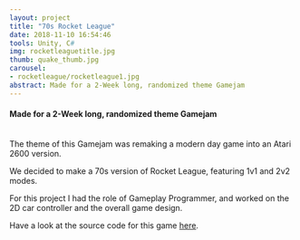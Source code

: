 ```yaml
---
layout: project
title: "70s Rocket League"
date: 2018-11-10 16:54:46
tools: Unity, C#
img: rocketleaguetitle.jpg
thumb: quake_thumb.jpg
carousel:
- rocketleague/rocketleague1.jpg
abstract: Made for a 2-Week long, randomized theme Gamejam
---
```

#### Made for a 2-Week long, randomized theme Gamejam
<br>
The theme of this Gamejam was remaking a modern day game into an Atari 2600 version.

We decided to make a 70s version of Rocket League, featuring 1v1 and 2v2 modes.

For this project I had the role of Gameplay Programmer, and worked on the 2D car controller and the overall game design.

Have a look at the source code for this game [here](https://github.com/AGPO93/RocketLeague2600).

